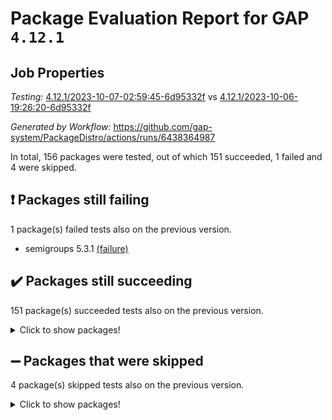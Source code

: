 # Package Evaluation Report for GAP `4.12.1`

## Job Properties

*Testing:* [4.12.1/2023-10-07-02:59:45-6d95332f](https://github.com/gap-system/PackageDistro/blob/data/reports/4.12.1/2023-10-07-02:59:45-6d95332f) vs [4.12.1/2023-10-06-19:26:20-6d95332f](https://github.com/gap-system/PackageDistro/blob/data/reports/4.12.1/2023-10-06-19:26:20-6d95332f)

*Generated by Workflow:* https://github.com/gap-system/PackageDistro/actions/runs/6438364987

In total, 156 packages were tested, out of which 151 succeeded, 1 failed and 4 were skipped.

## :exclamation: Packages still failing

1 package(s) failed tests also on the previous version.
- semigroups 5.3.1 [(failure)](https://github.com/gap-system/PackageDistro/actions/runs/6438364987/job/17485156711)

## :heavy_check_mark: Packages still succeeding

151 package(s) succeeded tests also on the previous version.
<details><summary>Click to show packages!</summary>

- 4ti2interface 2023.02-04 [(success)](https://github.com/gap-system/PackageDistro/actions/runs/6438364987/job/17485146696)
- ace 5.6.2 [(success)](https://github.com/gap-system/PackageDistro/actions/runs/6438364987/job/17485146760)
- aclib 1.3.2 [(success)](https://github.com/gap-system/PackageDistro/actions/runs/6438364987/job/17485146826)
- agt 0.3.1 [(success)](https://github.com/gap-system/PackageDistro/actions/runs/6438364987/job/17485146890)
- alnuth 3.2.1 [(success)](https://github.com/gap-system/PackageDistro/actions/runs/6438364987/job/17485146964)
- anupq 3.3.0 [(success)](https://github.com/gap-system/PackageDistro/actions/runs/6438364987/job/17485147046)
- atlasrep 2.1.7 [(success)](https://github.com/gap-system/PackageDistro/actions/runs/6438364987/job/17485148207)
- autodoc 2023.06.19 [(success)](https://github.com/gap-system/PackageDistro/actions/runs/6438364987/job/17485148286)
- automata 1.15 [(success)](https://github.com/gap-system/PackageDistro/actions/runs/6438364987/job/17485148350)
- automgrp 1.3.2 [(success)](https://github.com/gap-system/PackageDistro/actions/runs/6438364987/job/17485148406)
- autpgrp 1.11 [(success)](https://github.com/gap-system/PackageDistro/actions/runs/6438364987/job/17485148487)
- cap 2023.10-05 [(success)](https://github.com/gap-system/PackageDistro/actions/runs/6438364987/job/17485148544)
- caratinterface 2.3.5 [(success)](https://github.com/gap-system/PackageDistro/actions/runs/6438364987/job/17485148618)
- cddinterface 2022.11.01 [(success)](https://github.com/gap-system/PackageDistro/actions/runs/6438364987/job/17485148667)
- circle 1.6.6 [(success)](https://github.com/gap-system/PackageDistro/actions/runs/6438364987/job/17485148719)
- classicpres 1.22 [(success)](https://github.com/gap-system/PackageDistro/actions/runs/6438364987/job/17485148776)
- cohomolo 1.6.11 [(success)](https://github.com/gap-system/PackageDistro/actions/runs/6438364987/job/17485148837)
- congruence 1.2.5 [(success)](https://github.com/gap-system/PackageDistro/actions/runs/6438364987/job/17485148914)
- corelg 1.56 [(success)](https://github.com/gap-system/PackageDistro/actions/runs/6438364987/job/17485148992)
- crime 1.6 [(success)](https://github.com/gap-system/PackageDistro/actions/runs/6438364987/job/17485149169)
- crisp 1.4.6 [(success)](https://github.com/gap-system/PackageDistro/actions/runs/6438364987/job/17485149297)
- crypting 0.10.4 [(success)](https://github.com/gap-system/PackageDistro/actions/runs/6438364987/job/17485149398)
- cryst 4.1.26 [(success)](https://github.com/gap-system/PackageDistro/actions/runs/6438364987/job/17485149483)
- crystcat 1.1.10 [(success)](https://github.com/gap-system/PackageDistro/actions/runs/6438364987/job/17485149557)
- ctbllib 1.3.6 [(success)](https://github.com/gap-system/PackageDistro/actions/runs/6438364987/job/17485149652)
- cubefree 1.19 [(success)](https://github.com/gap-system/PackageDistro/actions/runs/6438364987/job/17485149755)
- curlinterface 2.3.2 [(success)](https://github.com/gap-system/PackageDistro/actions/runs/6438364987/job/17485149835)
- cvec 2.8.1 [(success)](https://github.com/gap-system/PackageDistro/actions/runs/6438364987/job/17485149921)
- datastructures 0.3.0 [(success)](https://github.com/gap-system/PackageDistro/actions/runs/6438364987/job/17485150009)
- deepthought 1.0.6 [(success)](https://github.com/gap-system/PackageDistro/actions/runs/6438364987/job/17485150091)
- design 1.8 [(success)](https://github.com/gap-system/PackageDistro/actions/runs/6438364987/job/17485150168)
- difsets 2.3.1 [(success)](https://github.com/gap-system/PackageDistro/actions/runs/6438364987/job/17485150251)
- digraphs 1.6.3 [(success)](https://github.com/gap-system/PackageDistro/actions/runs/6438364987/job/17485150325)
- edim 1.3.7 [(success)](https://github.com/gap-system/PackageDistro/actions/runs/6438364987/job/17485150399)
- example 4.3.4 [(success)](https://github.com/gap-system/PackageDistro/actions/runs/6438364987/job/17485150481)
- examplesforhomalg 2023.10-01 [(success)](https://github.com/gap-system/PackageDistro/actions/runs/6438364987/job/17485150535)
- factint 1.6.3 [(success)](https://github.com/gap-system/PackageDistro/actions/runs/6438364987/job/17485150604)
- ferret 1.0.9 [(success)](https://github.com/gap-system/PackageDistro/actions/runs/6438364987/job/17485150680)
- fga 1.5.0 [(success)](https://github.com/gap-system/PackageDistro/actions/runs/6438364987/job/17485150777)
- fining 1.5.6 [(success)](https://github.com/gap-system/PackageDistro/actions/runs/6438364987/job/17485150840)
- float 1.0.3 [(success)](https://github.com/gap-system/PackageDistro/actions/runs/6438364987/job/17485150921)
- format 1.4.3 [(success)](https://github.com/gap-system/PackageDistro/actions/runs/6438364987/job/17485150989)
- forms 1.2.9 [(success)](https://github.com/gap-system/PackageDistro/actions/runs/6438364987/job/17485151064)
- fplsa 1.2.6 [(success)](https://github.com/gap-system/PackageDistro/actions/runs/6438364987/job/17485151146)
- fr 2.4.12 [(success)](https://github.com/gap-system/PackageDistro/actions/runs/6438364987/job/17485151230)
- francy 2.0.3 [(success)](https://github.com/gap-system/PackageDistro/actions/runs/6438364987/job/17485151333)
- fwtree 1.3 [(success)](https://github.com/gap-system/PackageDistro/actions/runs/6438364987/job/17485151424)
- gapdoc 1.6.6 [(success)](https://github.com/gap-system/PackageDistro/actions/runs/6438364987/job/17485151493)
- gauss 2023.02-04 [(success)](https://github.com/gap-system/PackageDistro/actions/runs/6438364987/job/17485151565)
- gaussforhomalg 2023.10-01 [(success)](https://github.com/gap-system/PackageDistro/actions/runs/6438364987/job/17485151649)
- gbnp 1.0.5 [(success)](https://github.com/gap-system/PackageDistro/actions/runs/6438364987/job/17485151743)
- generalizedmorphismsforcap 2023.08-02 [(success)](https://github.com/gap-system/PackageDistro/actions/runs/6438364987/job/17485151812)
- genss 1.6.8 [(success)](https://github.com/gap-system/PackageDistro/actions/runs/6438364987/job/17485151882)
- gradedmodules 2023.09-01 [(success)](https://github.com/gap-system/PackageDistro/actions/runs/6438364987/job/17485151960)
- gradedringforhomalg 2023.08-01 [(success)](https://github.com/gap-system/PackageDistro/actions/runs/6438364987/job/17485152035)
- grape 4.9.0 [(success)](https://github.com/gap-system/PackageDistro/actions/runs/6438364987/job/17485152104)
- groupoids 1.73 [(success)](https://github.com/gap-system/PackageDistro/actions/runs/6438364987/job/17485152181)
- grpconst 2.6.4 [(success)](https://github.com/gap-system/PackageDistro/actions/runs/6438364987/job/17485152255)
- guarana 0.96.3 [(success)](https://github.com/gap-system/PackageDistro/actions/runs/6438364987/job/17485152316)
- guava 3.18 [(success)](https://github.com/gap-system/PackageDistro/actions/runs/6438364987/job/17485152394)
- hap 1.58 [(success)](https://github.com/gap-system/PackageDistro/actions/runs/6438364987/job/17485152445)
- hapcryst 0.1.15 [(success)](https://github.com/gap-system/PackageDistro/actions/runs/6438364987/job/17485152505)
- hecke 1.5.3 [(success)](https://github.com/gap-system/PackageDistro/actions/runs/6438364987/job/17485152576)
- help 3.5 [(success)](https://github.com/gap-system/PackageDistro/actions/runs/6438364987/job/17485152630)
- homalg 2023.10-01 [(success)](https://github.com/gap-system/PackageDistro/actions/runs/6438364987/job/17485152704)
- homalgtocas 2023.08-01 [(success)](https://github.com/gap-system/PackageDistro/actions/runs/6438364987/job/17485152767)
- idrel 2.45 [(success)](https://github.com/gap-system/PackageDistro/actions/runs/6438364987/job/17485152819)
- images 1.3.1 [(success)](https://github.com/gap-system/PackageDistro/actions/runs/6438364987/job/17485152873)
- intpic 0.3.0 [(success)](https://github.com/gap-system/PackageDistro/actions/runs/6438364987/job/17485152911)
- io 4.8.1 [(success)](https://github.com/gap-system/PackageDistro/actions/runs/6438364987/job/17485152968)
- io_forhomalg 2023.02-04 [(success)](https://github.com/gap-system/PackageDistro/actions/runs/6438364987/job/17485153034)
- irredsol 1.4.4 [(success)](https://github.com/gap-system/PackageDistro/actions/runs/6438364987/job/17485153081)
- json 2.1.1 [(success)](https://github.com/gap-system/PackageDistro/actions/runs/6438364987/job/17485153136)
- jupyterkernel 1.5.0 [(success)](https://github.com/gap-system/PackageDistro/actions/runs/6438364987/job/17485153186)
- jupyterviz 1.5.6 [(success)](https://github.com/gap-system/PackageDistro/actions/runs/6438364987/job/17485153270)
- kan 1.36 [(success)](https://github.com/gap-system/PackageDistro/actions/runs/6438364987/job/17485153370)
- kbmag 1.5.11 [(success)](https://github.com/gap-system/PackageDistro/actions/runs/6438364987/job/17485153463)
- laguna 3.9.6 [(success)](https://github.com/gap-system/PackageDistro/actions/runs/6438364987/job/17485153528)
- liealgdb 2.2.1 [(success)](https://github.com/gap-system/PackageDistro/actions/runs/6438364987/job/17485153596)
- liepring 2.8 [(success)](https://github.com/gap-system/PackageDistro/actions/runs/6438364987/job/17485153660)
- liering 2.4.2 [(success)](https://github.com/gap-system/PackageDistro/actions/runs/6438364987/job/17485153735)
- linearalgebraforcap 2023.10-02 [(success)](https://github.com/gap-system/PackageDistro/actions/runs/6438364987/job/17485153804)
- localizeringforhomalg 2023.10-01 [(success)](https://github.com/gap-system/PackageDistro/actions/runs/6438364987/job/17485153863)
- loops 3.4.3 [(success)](https://github.com/gap-system/PackageDistro/actions/runs/6438364987/job/17485153938)
- lpres 1.0.3 [(success)](https://github.com/gap-system/PackageDistro/actions/runs/6438364987/job/17485154003)
- majoranaalgebras 1.5.1 [(success)](https://github.com/gap-system/PackageDistro/actions/runs/6438364987/job/17485154071)
- mapclass 1.4.6 [(success)](https://github.com/gap-system/PackageDistro/actions/runs/6438364987/job/17485154140)
- matgrp 0.70 [(success)](https://github.com/gap-system/PackageDistro/actions/runs/6438364987/job/17485154194)
- matricesforhomalg 2023.10-01 [(success)](https://github.com/gap-system/PackageDistro/actions/runs/6438364987/job/17485154270)
- modisom 2.5.4 [(success)](https://github.com/gap-system/PackageDistro/actions/runs/6438364987/job/17485154342)
- modulepresentationsforcap 2023.09-01 [(success)](https://github.com/gap-system/PackageDistro/actions/runs/6438364987/job/17485154421)
- modules 2023.10-01 [(success)](https://github.com/gap-system/PackageDistro/actions/runs/6438364987/job/17485154488)
- monoidalcategories 2023.08-11 [(success)](https://github.com/gap-system/PackageDistro/actions/runs/6438364987/job/17485154555)
- nconvex 2022.09-01 [(success)](https://github.com/gap-system/PackageDistro/actions/runs/6438364987/job/17485154613)
- nilmat 1.4.2 [(success)](https://github.com/gap-system/PackageDistro/actions/runs/6438364987/job/17485154685)
- nock 1.5 [(success)](https://github.com/gap-system/PackageDistro/actions/runs/6438364987/job/17485154765)
- normalizinterface 1.3.6 [(success)](https://github.com/gap-system/PackageDistro/actions/runs/6438364987/job/17485154855)
- nq 2.5.10 [(success)](https://github.com/gap-system/PackageDistro/actions/runs/6438364987/job/17485154942)
- numericalsgps 1.3.1 [(success)](https://github.com/gap-system/PackageDistro/actions/runs/6438364987/job/17485155047)
- openmath 11.5.3 [(success)](https://github.com/gap-system/PackageDistro/actions/runs/6438364987/job/17485155160)
- orb 4.9.0 [(success)](https://github.com/gap-system/PackageDistro/actions/runs/6438364987/job/17485155236)
- packagemanager 1.4.1 [(success)](https://github.com/gap-system/PackageDistro/actions/runs/6438364987/job/17485155316)
- patternclass 2.4.3 [(success)](https://github.com/gap-system/PackageDistro/actions/runs/6438364987/job/17485155396)
- permut 2.0.4 [(success)](https://github.com/gap-system/PackageDistro/actions/runs/6438364987/job/17485155463)
- polenta 1.3.10 [(success)](https://github.com/gap-system/PackageDistro/actions/runs/6438364987/job/17485155544)
- polymaking 0.8.7 [(success)](https://github.com/gap-system/PackageDistro/actions/runs/6438364987/job/17485155610)
- primgrp 3.4.4 [(success)](https://github.com/gap-system/PackageDistro/actions/runs/6438364987/job/17485155686)
- profiling 2.5.4 [(success)](https://github.com/gap-system/PackageDistro/actions/runs/6438364987/job/17485155749)
- qpa 1.34 [(success)](https://github.com/gap-system/PackageDistro/actions/runs/6438364987/job/17485155813)
- quagroup 1.8.3 [(success)](https://github.com/gap-system/PackageDistro/actions/runs/6438364987/job/17485155904)
- radiroot 2.9 [(success)](https://github.com/gap-system/PackageDistro/actions/runs/6438364987/job/17485155979)
- rcwa 4.7.1 [(success)](https://github.com/gap-system/PackageDistro/actions/runs/6438364987/job/17485156055)
- rds 1.8 [(success)](https://github.com/gap-system/PackageDistro/actions/runs/6438364987/job/17485156140)
- recog 1.4.2 [(success)](https://github.com/gap-system/PackageDistro/actions/runs/6438364987/job/17485156218)
- repndecomp 1.3.0 [(success)](https://github.com/gap-system/PackageDistro/actions/runs/6438364987/job/17485156302)
- repsn 3.1.1 [(success)](https://github.com/gap-system/PackageDistro/actions/runs/6438364987/job/17485156369)
- resclasses 4.7.3 [(success)](https://github.com/gap-system/PackageDistro/actions/runs/6438364987/job/17485156448)
- ringsforhomalg 2023.09-01 [(success)](https://github.com/gap-system/PackageDistro/actions/runs/6438364987/job/17485156527)
- sco 2023.08-01 [(success)](https://github.com/gap-system/PackageDistro/actions/runs/6438364987/job/17485156594)
- scscp 2.4.1 [(success)](https://github.com/gap-system/PackageDistro/actions/runs/6438364987/job/17485156655)
- sglppow 2.3 [(success)](https://github.com/gap-system/PackageDistro/actions/runs/6438364987/job/17485156775)
- sgpviz 0.999.5 [(success)](https://github.com/gap-system/PackageDistro/actions/runs/6438364987/job/17485156827)
- simpcomp 2.1.14 [(success)](https://github.com/gap-system/PackageDistro/actions/runs/6438364987/job/17485156880)
- singular 2023.02.09 [(success)](https://github.com/gap-system/PackageDistro/actions/runs/6438364987/job/17485156942)
- sl2reps 1.1 [(success)](https://github.com/gap-system/PackageDistro/actions/runs/6438364987/job/17485157007)
- sla 1.5.3 [(success)](https://github.com/gap-system/PackageDistro/actions/runs/6438364987/job/17485157068)
- smallgrp 1.5.3 [(success)](https://github.com/gap-system/PackageDistro/actions/runs/6438364987/job/17485157135)
- smallsemi 0.6.13 [(success)](https://github.com/gap-system/PackageDistro/actions/runs/6438364987/job/17485157202)
- sonata 2.9.6 [(success)](https://github.com/gap-system/PackageDistro/actions/runs/6438364987/job/17485157369)
- sophus 1.27 [(success)](https://github.com/gap-system/PackageDistro/actions/runs/6438364987/job/17485157429)
- sotgrps 1.2 [(success)](https://github.com/gap-system/PackageDistro/actions/runs/6438364987/job/17485157490)
- spinsym 1.5.2 [(success)](https://github.com/gap-system/PackageDistro/actions/runs/6438364987/job/17485157560)
- standardff 1.0 [(success)](https://github.com/gap-system/PackageDistro/actions/runs/6438364987/job/17485157633)
- symbcompcc 1.3.2 [(success)](https://github.com/gap-system/PackageDistro/actions/runs/6438364987/job/17485157708)
- thelma 1.3 [(success)](https://github.com/gap-system/PackageDistro/actions/runs/6438364987/job/17485157788)
- tomlib 1.2.9 [(success)](https://github.com/gap-system/PackageDistro/actions/runs/6438364987/job/17485157852)
- toolsforhomalg 2023.07-01 [(success)](https://github.com/gap-system/PackageDistro/actions/runs/6438364987/job/17485157924)
- toric 1.9.5 [(success)](https://github.com/gap-system/PackageDistro/actions/runs/6438364987/job/17485158009)
- toricvarieties 2022.07.13 [(success)](https://github.com/gap-system/PackageDistro/actions/runs/6438364987/job/17485158104)
- transgrp 3.6.4 [(success)](https://github.com/gap-system/PackageDistro/actions/runs/6438364987/job/17485158164)
- ugaly 4.1.3 [(success)](https://github.com/gap-system/PackageDistro/actions/runs/6438364987/job/17485158224)
- unipot 1.5 [(success)](https://github.com/gap-system/PackageDistro/actions/runs/6438364987/job/17485158304)
- unitlib 4.2.0 [(success)](https://github.com/gap-system/PackageDistro/actions/runs/6438364987/job/17485158385)
- utils 0.84 [(success)](https://github.com/gap-system/PackageDistro/actions/runs/6438364987/job/17485158442)
- uuid 0.7 [(success)](https://github.com/gap-system/PackageDistro/actions/runs/6438364987/job/17485158511)
- walrus 0.9991 [(success)](https://github.com/gap-system/PackageDistro/actions/runs/6438364987/job/17485158574)
- wedderga 4.10.4 [(success)](https://github.com/gap-system/PackageDistro/actions/runs/6438364987/job/17485158624)
- xmod 2.91 [(success)](https://github.com/gap-system/PackageDistro/actions/runs/6438364987/job/17485158676)
- xmodalg 1.23 [(success)](https://github.com/gap-system/PackageDistro/actions/runs/6438364987/job/17485158738)
- yangbaxter 0.10.3 [(success)](https://github.com/gap-system/PackageDistro/actions/runs/6438364987/job/17485158821)
- zeromqinterface 0.14 [(success)](https://github.com/gap-system/PackageDistro/actions/runs/6438364987/job/17485158890)
</details>

## :heavy_minus_sign: Packages that were skipped

4 package(s) skipped tests also on the previous version.
<details><summary>Click to show packages!</summary>

- browse 1.8.21 [(skipped)](https://github.com/gap-system/PackageDistro/actions/runs/6438364987/job/17484740452)
- itc 1.5.1 [(skipped)](https://github.com/gap-system/PackageDistro/actions/runs/6438364987/job/17484740452)
- polycyclic 2.16 [(skipped)](https://github.com/gap-system/PackageDistro/actions/runs/6438364987/job/17484740452)
- xgap 4.31 [(skipped)](https://github.com/gap-system/PackageDistro/actions/runs/6438364987/job/17484740452)
</details>

